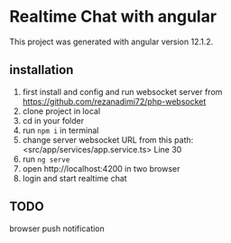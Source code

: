# Realtime Chat with angular

This project was generated with angular version 12.1.2.

## installation

1. first install and config and run websocket server from https://github.com/rezanadimi72/php-websocket
2. clone project in local
3. cd in your folder
4. run `npm i` in terminal
5. change server websocket URL from this path: <src/app/services/app.service.ts> Line 30
6. run `ng serve`
7. open http://localhost:4200 in two browser
8. login and start realtime chat

## TODO

browser push notification
